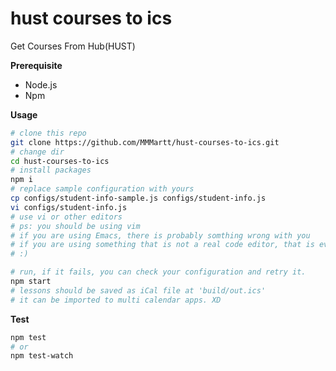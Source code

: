 # hust courses to ics

Get Courses From Hub(HUST)

**Prerequisite**
+ Node.js
+ Npm

**Usage**
```sh
# clone this repo
git clone https://github.com/MMMartt/hust-courses-to-ics.git
# change dir
cd hust-courses-to-ics
# install packages
npm i
# replace sample configuration with yours
cp configs/student-info-sample.js configs/student-info.js
vi configs/student-info.js
# use vi or other editors
# ps: you should be using vim
# if you are using Emacs, there is probably somthing wrong with you
# if you are using something that is not a real code editor, that is even worse
# :)

# run, if it fails, you can check your configuration and retry it.
npm start
# lessons should be saved as iCal file at 'build/out.ics'
# it can be imported to multi calendar apps. XD
```

**Test**
```sh
npm test
# or
npm test-watch
```
